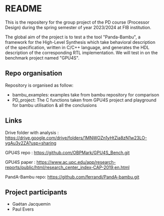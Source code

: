 # README

This is the repositery for the group project of the PD course (Processor Design) during the spring semester of year 2023/2024 at FIB institution. 

The global aim of the project is to test a the tool "Panda-Bambu",  a framework for the High-Level Synthesis which take behavioral description of the specification, written in C/C++ language, and generates the HDL description of the corresponding RTL implementation.
We will test in on the benchmark project named "GPU4S".

## Repo organisation

Repository is organised as follow:

- bambu_examples: examples take from bambu repository for comparison
- PD_project: The C functions taken from GPU4S project and playground for bambu utilisation & all the conclusions

## Links

Drive folder with analysis : https://drive.google.com/drive/folders/1MNWOZn1yHtZia8zN1w23LO-vgAu3y2ZA?usp=sharing

GPU4S repo : https://github.com/OBPMark/GPU4S_Bench.git

GPU4S paper : https://www.ac.upc.edu/app/research-reports/public/html/research_center_index-CAP-2019,en.html

PandA-Bambu repo: https://github.com/ferrandi/PandA-bambu.git

## Project participants

- Gaétan Jacquemin
- Paul Evers
